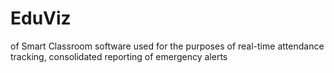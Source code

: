# EduViz
of Smart Classroom software used for the purposes of real-time attendance tracking, consolidated reporting of emergency alerts
